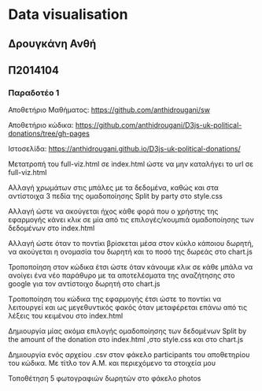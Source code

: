 # Data visualisation

## Δρουγκάνη Ανθή

## Π2014104

### Παραδοτέο 1

Αποθετήριο Μαθήματος: https://github.com/anthidrougani/sw

Αποθετήριο κώδικα: https://github.com/anthidrougani/D3js-uk-political-donations/tree/gh-pages

Ιστοσελίδα: https://anthidrougani.github.io/D3js-uk-political-donations/

Μετατροπή του full-viz.html σε index.html ώστε να μην καταλήγει το url σε full-viz.html

Αλλαγή χρωμάτων στις μπάλες με τα δεδομένα, καθώς και στα αντίστοιχα 3 πεδία της ομαδοποίησης Split by party στο style.css

Αλλαγή ώστε να ακούγεται ήχος κάθε φορά που ο χρήστης της εφαρμογής κάνει κλικ σε μία από τις επιλογές/κουμπιά ομαδοποίησης των δεδομένων στο index.html

Αλλαγή ώστε όταν το ποντίκι βρίσκεται μέσα στον κύκλο κάποιου δωρητή, να ακούγεται η ονομασία του δωρητή και το ποσό της δωρεάς στο chart.js

Τροποποίηση στον κώδικα έτσι ώστε όταν κάνουμε κλικ σε κάθε μπάλα να ανοίγει ένα νέο παράθυρο με τα αποτελέσματα της αναζήτησης στο google για τον αντίστοιχο δωρητή στο chart.js

Tροποποίηση του κώδικα της εφαρμογής έτσι ώστε το ποντίκι να λειτουργεί και ως μεγεθυντικός φακός όταν μεταφέρεται επάνω από τις λέξεις του κειμένου στο index.html

Δημιουργία μίας ακόμα επιλογής ομαδοποίησης των δεδομένων Split by the amount of the donation στο index.html ,στο  style.css και στο chart.js

Δημιουργία ενός αρχείου .csv στον φάκελο participants του αποθετηρίου του κώδικα.
Με τίτλο τον Α.Μ. και περιεχόμενο τα στοιχεία μου

Τοποθέτηση 5 φωτογραφιών δωρητών στο φάκελο photos

